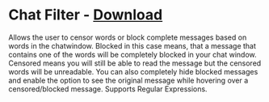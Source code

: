 # Chat Filter - [Download](https://betterdiscord.net/ghdl?url=https://raw.githubusercontent.com/mwittrien/BetterDiscordAddons/master/Plugins/ChatFilter/ChatFilter.plugin.js)

Allows the user to censor words or block complete messages based on words in the chatwindow.  Blocked in this case means, that a message that contains one of the words will be completely blocked in your chat window. Censored means you will still be able to read the message but the censored words will be unreadable. You can also completely hide blocked messages and enable the option to see the original message while hovering over a censored/blocked message.
Supports Regular Expressions.
